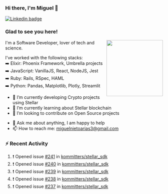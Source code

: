 ### Hi there, I'm Miguel 👋

<a href="https://linkedin.com/in/miguelnietoa/" target="_blank" rel="noopener noreferrer">
  <img src="https://img.shields.io/badge/-LinkedIn-0e76a8?style=flat-square&logo=Linkedin&logoColor=white" alt="Linkedin badge">
</a>
<!-- [![Website Badge](https://img.shields.io/badge/Website-3b5998?style=flat-square&logo=google-chrome&logoColor=white)](#notavailablenow#) 

<img src="https://i.imgur.com/tbrLrt5.gif" width=400 alt="Coding GIF" align="right"/>
-->


### Glad to see you here!
<img src="https://github-readme-stats.vercel.app/api?username=miguelnietoa&show_icons=true&hide_border=true&count_private=true&include_all_commits=true&theme=tokyonight" height="180em" align="right"/> 
I'm a Software Developer, lover of tech and science. 

I've worked with the following stacks:\
➡️ Elixir: Phoenix Framework, Umbrella projects\
➡️ JavaScript: VanillaJS, React, NodeJS, Jest\
➡️ Ruby: Rails, RSpec, HAML\
➡️ Python: Pandas, Matplotlib, Plotly, Streamlit

- 🔭 I’m currently developing Crypto projects using Stellar
- 🌱 I’m currently learning about Stellar blockchain
- 👯 I’m looking to contribute on Open Source projects
<!-- 
- 😄 I just finished a Machine Learning course! 
- 🤔 I’m looking for help with ...
-->
- 💬 Ask me about anything, I am happy to help
- 📫 How to reach me: miguelnietoarias3@gmail.com

### ⚡ Recent Activity

<!--START_SECTION:activity-->
1. ❗️ Opened issue [#241](https://github.com/kommitters/stellar_sdk/issues/241) in [kommitters/stellar_sdk](https://github.com/kommitters/stellar_sdk)
2. ❗️ Opened issue [#240](https://github.com/kommitters/stellar_sdk/issues/240) in [kommitters/stellar_sdk](https://github.com/kommitters/stellar_sdk)
3. ❗️ Opened issue [#239](https://github.com/kommitters/stellar_sdk/issues/239) in [kommitters/stellar_sdk](https://github.com/kommitters/stellar_sdk)
4. ❗️ Opened issue [#238](https://github.com/kommitters/stellar_sdk/issues/238) in [kommitters/stellar_sdk](https://github.com/kommitters/stellar_sdk)
5. ❗️ Opened issue [#237](https://github.com/kommitters/stellar_sdk/issues/237) in [kommitters/stellar_sdk](https://github.com/kommitters/stellar_sdk)
<!--END_SECTION:activity-->
